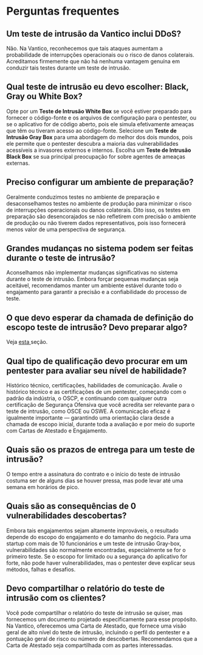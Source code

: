 # Perguntas frequentes

## Um teste de intrusão da Vantico inclui DDoS?

Não. Na Vantico, reconhecemos que tais ataques aumentam a probabilidade de interrupções operacionais ou o risco de danos colaterais. Acreditamos firmemente que não há nenhuma vantagem genuína em conduzir tais testes durante um teste de intrusão.

## Qual teste de intrusão eu devo escolher: Black, Gray ou White Box?

Opte por um **Teste de Intrusão White Box** se você estiver preparado para fornecer o código-fonte e os arquivos de configuração para o pentester, ou se o aplicativo for de código aberto, pois ele simula efetivamente ameaças que têm ou tiveram acesso ao código-fonte. Selecione um **Teste de Intrusão Gray Box** para uma abordagem do melhor dos dois mundos, pois ele permite que o pentester descubra a maioria das vulnerabilidades acessíveis a invasores externos e internos. Escolha um **Teste de Intrusão Black Box** se sua principal preocupação for sobre agentes de ameaças externas.

## Preciso configurar um ambiente de preparação?

Geralmente conduzimos testes no ambiente de preparação e desaconselhamos testes no ambiente de produção para minimizar o risco de interrupções operacionais ou danos colaterais. Dito isso, os testes em preparação são desencorajados se não refletirem com precisão o ambiente de produção ou não tiverem dados representativos, pois isso fornecerá menos valor de uma perspectiva de segurança.

## Grandes mudanças no sistema podem ser feitas durante o teste de intrusão?

Aconselhamos não implementar mudanças significativas no sistema durante o teste de intrusão. Embora forçar pequenas mudanças seja aceitável, recomendamos manter um ambiente estável durante todo o engajamento para garantir a precisão e a confiabilidade do processo de teste.

## O que devo esperar da chamada de definição do escopo teste de intrusão? Devo preparar algo?

Veja [esta ](visao-geral-sobre-pentest.md)seção.

## Qual tipo de qualificação devo procurar em um pentester para avaliar seu nível de habilidade?

Histórico técnico, certificações, habilidades de comunicação. Avalie o histórico técnico e as certificações de um pentester, começando com o padrão da indústria, o OSCP, e continuando com qualquer outra certificação de Segurança Ofensiva que você acredita ser relevante para o teste de intrusão, como OSCE ou OSWE. A comunicação eficaz é igualmente importante — garantindo uma orientação clara desde a chamada de escopo inicial, durante toda a avaliação e por meio do suporte com Cartas de Atestado e Engajamento.

## Quais são os prazos de entrega para um teste de intrusão?

O tempo entre a assinatura do contrato e o início do teste de intrusão costuma ser de alguns dias se houver pressa, mas pode levar até uma semana em horários de pico.

## Quais são as consequências de 0 vulnerabilidades descobertas?

Embora tais engajamentos sejam altamente improváveis, o resultado depende do escopo do engajamento e do tamanho do negócio. Para uma startup com mais de 10 funcionários e um teste de intrusão Gray-box, vulnerabilidades são normalmente encontradas, especialmente se for o primeiro teste. Se o escopo for limitado ou a segurança do aplicativo for forte, não pode haver vulnerabilidades, mas o pentester deve explicar seus métodos, falhas e desafios.

## Devo compartilhar o relatório do teste de intrusão com os clientes?

Você pode compartilhar o relatório do teste de intrusão se quiser, mas fornecemos um documento projetado especificamente para esse propósito. Na Vantico, oferecemos uma Carta de Atestado, que fornece uma visão geral de alto nível do teste de intrusão, incluindo o perfil do pentester e a pontuação geral de risco ou número de descobertas. Recomendamos que a Carta de Atestado seja compartilhada com as partes interessadas.

